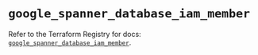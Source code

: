 # `google_spanner_database_iam_member`

Refer to the Terraform Registry for docs: [`google_spanner_database_iam_member`](https://registry.terraform.io/providers/hashicorp/google-beta/6.39.0/docs/resources/google_spanner_database_iam_member).
